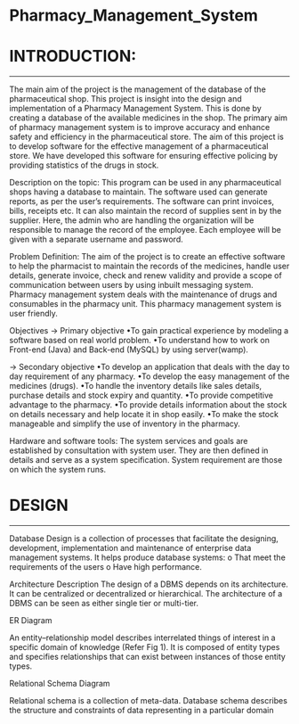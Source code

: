 # Pharmacy_Management_System
# INTRODUCTION:
______________________________________________________________________________________________________________________________________________________________________
The main aim of the project is the management of the database of the pharmaceutical shop. This project is insight into the design and implementation of a Pharmacy Management System. This is done by creating a database of the available medicines in the shop. The primary aim of pharmacy management system is to improve accuracy and enhance safety and efficiency in the pharmaceutical store. The aim of this project is to develop software for the effective management of a pharmaceutical store. We have developed this software for ensuring effective policing by providing statistics of the drugs in stock.

Description on the topic:
This program can be used in any pharmaceutical shops having a database to maintain. The software used can generate reports, as per the user’s requirements. The software can print invoices, bills, receipts etc. It can also maintain the record of supplies sent in by the supplier. Here, the admin who are handling the organization will be responsible to manage the record of the employee. Each employee will be given with a separate username and password.

Problem Definition:
The aim of the project is to create an effective software to help the pharmacist to maintain the records of the medicines, handle user details, generate invoice, check and renew validity and provide a scope of communication between users by using inbuilt messaging system. Pharmacy management system deals with the maintenance of drugs and consumables in the pharmacy unit. This pharmacy management system is user friendly.

Objectives
-> Primary objective
•To gain practical experience by modeling a software based on real world problem.
•To understand how to work on Front-end (Java) and Back-end (MySQL) by using server(wamp).

-> Secondary objective
•To develop an application that deals with the day to day requirement of any pharmacy.
•To develop the easy management of the medicines (drugs).
•To handle the inventory details like sales details, purchase details and stock expiry and quantity.
•To provide competitive advantage to the pharmacy.
•To provide details information about the stock on details necessary and help locate it in shop easily.
•To make the stock manageable and simplify the use of inventory in the pharmacy.

Hardware and software tools:
The system services and goals are established by consultation with system user. They are then defined in details and serve as a system specification. System requirement are those on which the system runs.


# DESIGN  
________________________________________________________________________________________________________________________________________________________________

Database Design is a collection of processes that facilitate the designing, development, implementation and maintenance of enterprise data management systems.
It helps produce database systems:
o That meet the requirements of the users
o Have high performance.


Architecture Description
The design of a DBMS depends on its architecture. It can be centralized or decentralized or hierarchical. The architecture of a DBMS can be seen as either single tier or multi-tier.

ER Diagram


An entity–relationship model describes interrelated things of interest in a specific domain of knowledge (Refer Fig 1). It is composed of entity types and specifies relationships that can exist between instances of those entity types.

Relational Schema Diagram


Relational schema is a collection of meta-data. Database schema describes the structure and constraints of data representing in a particular domain
